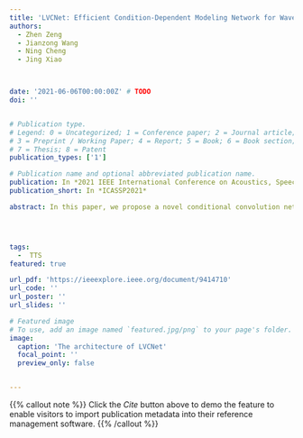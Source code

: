 ```yaml
---
title: 'LVCNet: Efficient Condition-Dependent Modeling Network for Waveform Generation'
authors:
  - Zhen Zeng
  - Jianzong Wang
  - Ning Cheng
  - Jing Xiao



date: '2021-06-06T00:00:00Z' # TODO
doi: ''


# Publication type.
# Legend: 0 = Uncategorized; 1 = Conference paper; 2 = Journal article;
# 3 = Preprint / Working Paper; 4 = Report; 5 = Book; 6 = Book section;
# 7 = Thesis; 8 = Patent
publication_types: ['1']

# Publication name and optional abbreviated publication name.
publication: In *2021 IEEE International Conference on Acoustics, Speech and Signal Processing*
publication_short: In *ICASSP2021*

abstract: In this paper, we propose a novel conditional convolution network, named location-variable convolution, to model the dependencies of the waveform sequence. Different from the use of unified convolution kernels in WaveNet to capture the dependencies of arbitrary waveform, the location-variable convolution uses convolution kernels with different coefficients to perform convolution operations on different waveform intervals, where the coefficients of kernels is predicted according to conditioning acoustic features, such as Mel-spectrograms. Based on location-variable convolutions, we design LVCNet for waveform generation, and apply it in Parallel WaveGAN to design more efficient vocoder. Experiments on the LJSpeech dataset show that our proposed model achieves a four-fold increase in synthesis speed compared to the original Parallel WaveGAN without any degradation in sound quality, which verifies the effectiveness of location-variable convolutions.




tags:
  -  TTS
featured: true

url_pdf: 'https://ieeexplore.ieee.org/document/9414710'
url_code: ''
url_poster: ''
url_slides: ''

# Featured image
# To use, add an image named `featured.jpg/png` to your page's folder.
image:
  caption: 'The architecture of LVCNet'
  focal_point: ''
  preview_only: false


---
```


{{% callout note %}}
Click the _Cite_ button above to demo the feature to enable visitors to import publication metadata into their reference management software.
{{% /callout %}}

